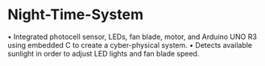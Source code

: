 # Night-Time-System
• Integrated photocell sensor, LEDs, fan blade, motor, and Arduino UNO R3 using embedded C to
create a cyber-physical system.
• Detects available sunlight in order to adjust LED lights and fan blade speed.

